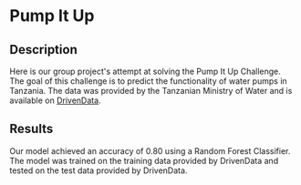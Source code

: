 # Pump It Up

## Description

Here is our group project's attempt at solving the Pump It Up Challenge. The goal of this challenge is to predict the functionality of water pumps in Tanzania. The data was provided by the Tanzanian Ministry of Water and is available on [DrivenData](https://www.drivendata.org/competitions/7/pump-it-up-data-mining-the-water-table/page/23/).

## Results

Our model achieved an accuracy of 0.80 using a Random Forest Classifier. The model was trained on the training data provided by DrivenData and tested on the test data provided by DrivenData. 

